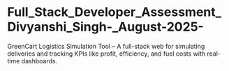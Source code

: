 # Full_Stack_Developer_Assessment_Divyanshi_Singh-_August-2025-
GreenCart Logistics Simulation Tool – A full-stack web for simulating deliveries and tracking KPIs like profit, efficiency, and fuel costs with real-time dashboards.
